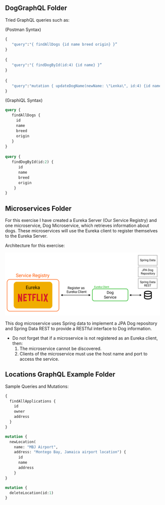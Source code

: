 ## DogGraphQL Folder

Tried GraphQL queries such as:
        
(Postman Syntax)
```GraphQL
{
   "query":"{ findAllDogs {id name breed origin} }”
}

{
   "query":"{ findDogById(id:4) {id name} }”
}

{
   "query":"mutation { updateDogName(newName: \"Lenka\", id:4) {id name} }"
}
```
(GraphiQL Syntax)
```graphql
query {
   findAllDogs {
     id
     name
     breed
     origin
   }
}

query {
   findDogById(id:2) {
      id
      name
      breed
      origin
    }
}
```

## Microservices Folder
For this exercise I have created a Eureka Server (Our Service Registry) and one microservice, Dog Microservice, which retrieves information about dogs. These microservices will use the Eureka client to register themselves to the Eureka Server.

Architecture for this exercise:
<p align="center">
    <img src="https://github.com/Jplaudir8/Spring-Boot-Projects/blob/master/Review-Exercises/Web%20Services%20and%20APIs/Microservices/MSA%20Image.png" width="600" alt="" title="Color Scheme Used">
</p>

This dog microservice uses Spring data to implement a JPA Dog repository and Spring Data REST to provide a RESTful interface to Dog information.

- Do not forget that if a microservice is not registered as an Eureka client, then:
  1. The microservice cannot be discovered.
  2. Clients of the microservice must use the host name and port to access the service.


## Locations GraphQL Example Folder
Sample Queries and Mutations:

```graphql
{
  findAllApplications {
    id
    owner
    address
  }
}
```

```graphql
mutation {
  newLocation(
    name: "MBJ Airport",
    address: "Montego Bay, Jamaica airport location") {
      id 
      name
      address
    }
}
```

```graphql
mutation {
  deleteLocation(id:1)
}
```
